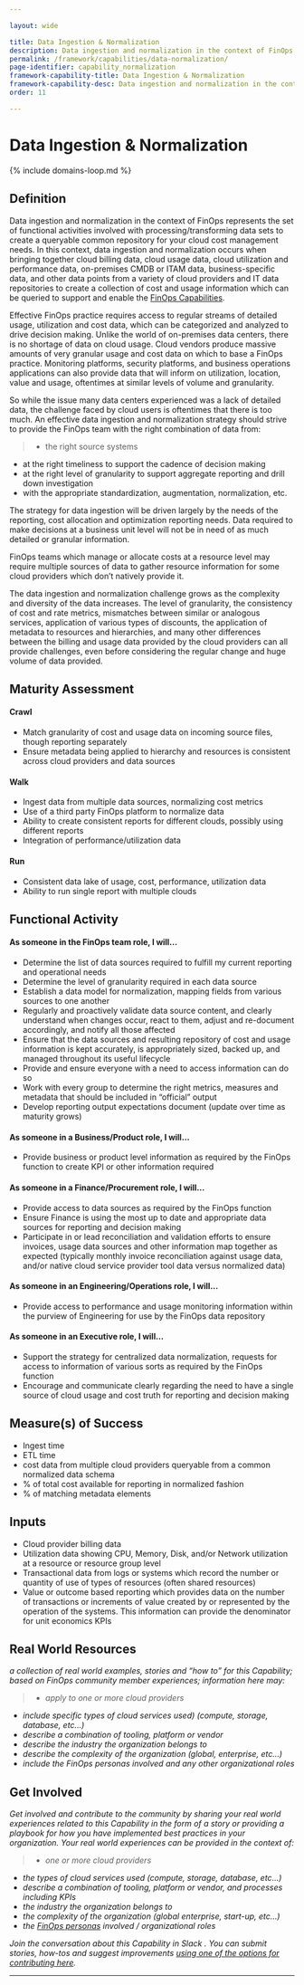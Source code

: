 ```yaml
---

layout: wide

title: Data Ingestion & Normalization
description: Data ingestion and normalization in the context of FinOps represents the set of functional activities involved with processing/transforming  data sets to create a queryable common repository for your cloud cost management needs.
permalink: /framework/capabilities/data-normalization/
page-identifier: capability_normalization
framework-capability-title: Data Ingestion & Normalization
framework-capability-desc: Data ingestion and normalization in the context of FinOps represents the set of functional activities involved with processing/transforming  data sets...
order: 11

---
```


# Data Ingestion & Normalization

{% include domains-loop.md %}


## Definition
Data ingestion and normalization in the context of FinOps represents the set of functional activities involved with processing/transforming  data sets to create a queryable common repository for your cloud cost management needs. In this context, data ingestion and normalization occurs when bringing together cloud billing data, cloud usage data, cloud utilization and performance data, on-premises CMDB or ITAM data, business-specific data, and other data points from a variety of cloud providers and IT data repositories to create a collection of cost and usage information which can be queried to support and enable the [FinOps Capabilities](https://www.finops.org/framework/capabilities/).

Effective FinOps practice requires access to regular streams of detailed usage, utilization and cost data, which can be categorized and analyzed to drive decision making. Unlike the world of on-premises data centers, there is no shortage of data on cloud usage. Cloud vendors produce massive amounts of very granular usage and cost data on which to base a FinOps practice. Monitoring platforms, security platforms, and business operations applications can also provide data that will inform on utilization, location, value and usage, oftentimes at similar levels of volume and granularity.

So while the issue many data centers experienced was a lack of detailed data, the challenge faced by cloud users is oftentimes that there is too much. An effective data ingestion and normalization strategy should strive to provide the FinOps team with the right combination of data from:
>* the right source systems
* at the right timeliness to support the cadence of decision making
* at the right level of granularity to support aggregate reporting and drill down investigation
* with the appropriate standardization, augmentation, normalization, etc.

The strategy for data ingestion will be driven largely by the needs of the reporting, cost allocation and optimization reporting needs. Data required to make decisions at a business unit level will not be in need of as much detailed or granular information.

FinOps teams which manage or allocate costs at a resource level may require multiple sources of data to gather resource information for some cloud providers which don’t natively provide it.

The data ingestion and normalization challenge grows as the complexity and diversity of the data increases. The level of granularity, the consistency of cost and rate metrics, mismatches between similar or analogous services, application of various types of discounts, the application of metadata to resources and hierarchies, and many other differences between the billing and usage data provided by the cloud providers can all provide challenges, even before considering the regular change and huge volume of data provided.



## Maturity Assessment
#### Crawl
* Match granularity of cost and usage data on incoming source files, though reporting separately
* Ensure metadata being applied to hierarchy and resources is consistent across cloud providers and data sources

#### Walk
* Ingest data from multiple data sources, normalizing cost metrics
* Use of a third party FinOps platform to normalize data
* Ability to create consistent reports for different clouds, possibly using different reports
* Integration of performance/utilization data

#### Run
* Consistent data lake of usage, cost, performance, utilization data
* Ability to run single report with multiple clouds




## Functional Activity
#### As someone in the FinOps team role, I will…
* Determine the list of data sources required to fulfill my current reporting and operational needs
* Determine the level of granularity required in each data source
* Establish a data model for normalization, mapping fields from various sources to one another
* Regularly and proactively validate data source content, and clearly understand when changes occur, react to them, adjust and re-document accordingly, and notify all those affected
* Ensure that the data sources and resulting repository of cost and usage information is kept accurately, is appropriately sized, backed up, and managed throughout its useful lifecycle
* Provide and ensure everyone with a need to access information can do so
* Work with every group to determine the right metrics, measures and metadata that should be included in “official” output
* Develop reporting output expectations document (update over time as maturity grows)

#### As someone in a Business/Product role, I will…
* Provide business or product level information as required by the FinOps function to create KPI or other information required

#### As someone in a Finance/Procurement role, I will…
* Provide access to data sources as required by the FinOps function
* Ensure Finance is using the most up to date and appropriate data sources for reporting and decision making
* Participate in or lead reconciliation and validation efforts to ensure invoices, usage data sources and other information map together as expected (typically monthly invoice reconciliation against usage data, and/or native cloud service provider tool data versus normalized data)

#### As someone in an Engineering/Operations role, I will...
* Provide access to performance and usage monitoring information within the purview of Engineering for use by the FinOps data repository

#### As someone in an Executive role, I will…
* Support the strategy for centralized data normalization, requests for access to information of various sorts as required by the FinOps function
* Encourage and communicate clearly regarding the need to have a single source of cloud usage and cost truth for reporting and decision making





## Measure(s) of Success
* Ingest time
* ETL time
* cost data from multiple cloud providers queryable from a common normalized data schema
* % of total cost available for reporting in normalized fashion
* % of matching metadata elements




## Inputs
* Cloud provider billing data
* Utilization data showing CPU, Memory, Disk, and/or Network utilization at a resource or resource group level
* Transactional data from logs or systems which record the number or quantity of use of types of resources (often shared resources)
* Value or outcome based reporting which provides data on the number of transactions or increments of value created by or represented by the operation of the systems. This information can provide the denominator for unit economics KPIs




## Real World Resources
_a collection of real world examples, stories and “how to” for this Capability; based on FinOps community member experiences; information here may:_
>* _apply to one or more cloud providers_
* _include specific types of cloud services used) (compute, storage, database, etc...)_
* _describe a combination of  tooling, platform or vendor_
* _describe the industry the organization belongs to_
* _describe the complexity of the organization (global, enterprise, etc…)_
* _include the FinOps personas involved and any other organizational roles_



## Get Involved

_Get involved and contribute to the community by sharing your real world experiences related to this Capability in the form of a story or providing a playbook for how you have implemented best practices in your organization. Your real world experiences can be provided in the context of:_

>* _one or more cloud providers_
* _the types of cloud services used (compute, storage, database, etc...)_
* _describe a combination of  tooling, platform or vendor, and processes including KPIs_
* _the industry the organization belongs to_
* _the complexity of the organization (global enterprise, start-up, etc…)_
* _the [FinOps personas](https://www.finops.org/framework/personas/) involved / organizational roles_

_Join the conversation about this Capability in Slack <!-- [insert name and link to Slack channel here] -->. You can submit stories, how-tos and suggest improvements [using one of the options for contributing here](https://www.finops.org/introduction/how-to-contribute/)._

---
